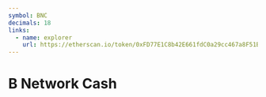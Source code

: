 ```yaml
---
symbol: BNC
decimals: 18
links:
  - name: explorer
    url: https://etherscan.io/token/0xFD77E1C8b42E661fdC0a29cc467a8F51B07766F4
---
```


# B Network Cash

